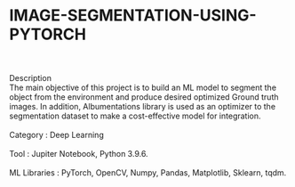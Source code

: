 # IMAGE-SEGMENTATION-USING-PYTORCH
<br><br>
Description	<br> The main objective of this project is to build an ML model to segment the object from the environment and produce desired optimized Ground truth images. In addition, Albumentations library is used as an optimizer to the segmentation dataset to make a cost-effective model for integration.<br><br>
Category		: Deep Learning<br><br>
Tool		: Jupiter Notebook, Python 3.9.6.<br><br>
ML Libraries 	: PyTorch, OpenCV, Numpy, Pandas, Matplotlib, Sklearn, tqdm.<br><br>
<br>

